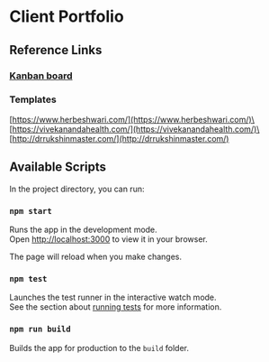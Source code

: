 # Client Portfolio

## Reference Links

### [Kanban board](https://github.com/akshat-rawat/medical-client-portfolio/projects/3)

### Templates
[https://www.herbeshwari.com/](https://www.herbeshwari.com/)\
[https://vivekanandahealth.com/](https://vivekanandahealth.com/)\
[http://drrukshinmaster.com/](http://drrukshinmaster.com/)


## Available Scripts

In the project directory, you can run:

### `npm start`

Runs the app in the development mode.\
Open [http://localhost:3000](http://localhost:3000) to view it in your browser.

The page will reload when you make changes.

### `npm test`

Launches the test runner in the interactive watch mode.\
See the section about [running tests](https://facebook.github.io/create-react-app/docs/running-tests) for more information.

### `npm run build`

Builds the app for production to the `build` folder.
